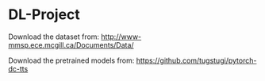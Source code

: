 # DL-Project

Download the dataset from:
http://www-mmsp.ece.mcgill.ca/Documents/Data/

Download the pretrained models from:
https://github.com/tugstugi/pytorch-dc-tts

